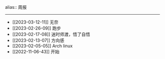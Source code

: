 alias:: 周报

- ---
- [[2023-03-12-11]] 无奈
- [[2023-02-26-09]] 跑步
- [[2023-02-17-08]] 迷时师渡，悟了自悟
- [[2023-02-13-07]] 方向感
- [[2023-02-05-05]] Arch linux
- [[2022-11-06-43]] 开始